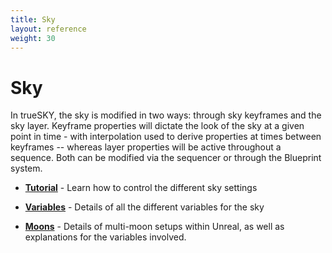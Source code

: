 ```yaml
---
title: Sky
layout: reference
weight: 30
---
```






Sky
====================
In trueSKY, the sky is modified in two ways: through sky keyframes and the sky layer. Keyframe properties will dictate the look of the sky at a given point in time - with interpolation used to derive properties at times between keyframes -- whereas layer properties will be active throughout a sequence. Both can be modified via the sequencer or through the Blueprint system.


* [**Tutorial**](tutorials.html)                                                                - Learn how to control the different sky settings

* [**Variables**](variables.html)                                                               - Details of all the different variables for the sky

* [**Moons**](moons.html)                                                                               - Details of multi-moon setups within Unreal, as well as explanations for the variables involved.
